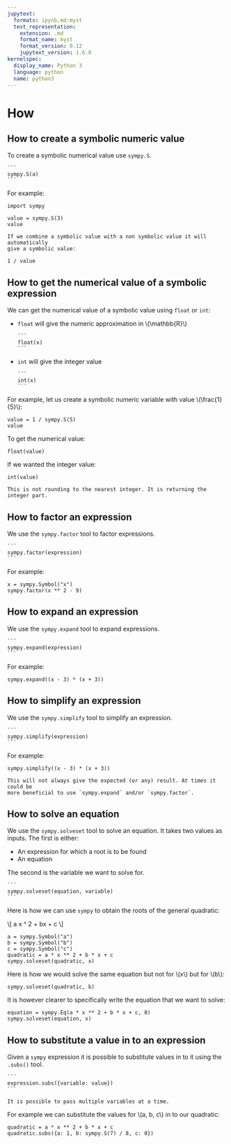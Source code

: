 ```yaml
---
jupytext:
  formats: ipynb,md:myst
  text_representation:
    extension: .md
    format_name: myst
    format_version: 0.12
    jupytext_version: 1.6.0
kernelspec:
  display_name: Python 3
  language: python
  name: python3
---
```


# How

## How to create a symbolic numeric value

To create a symbolic numerical value use `sympy.S`.

````{tip}
```
sympy.S(a)
```
````

For example:

```{code-cell} ipython3
import sympy

value = sympy.S(3)
value
```

```{attention}
If we combine a symbolic value with a non symbolic value it will automatically
give a symbolic value:
```

```{code-cell} ipython3
1 / value
```

## How to get the numerical value of a symbolic expression

We can get the numerical value of a symbolic value using `float` or `int`:

- `float` will give the numeric approximation in \\(\mathbb{R}\\)
  ````{tip}
  ```
  float(x)
  ```
  ````
- `int` will give the integer value
  ````{tip}
  ```
  int(x)
  ```
  ````

For example, let us create a symbolic numeric variable with value
\\(\frac{1}{5}\\):

```{code-cell} ipython3
value = 1 / sympy.S(5)
value
```

To get the numerical value:

```{code-cell} ipython3
float(value)
```

If we wanted the integer value:

```{code-cell} ipython3
int(value)
```

```{attention}
This is not rounding to the nearest integer. It is returning the integer part.
```

## How to factor an expression

We use the `sympy.factor` tool to factor expressions.

````{tip}
```
sympy.factor(expression)
```
````

For example:

```{code-cell} ipython3
x = sympy.Symbol("x")
sympy.factor(x ** 2 - 9)
```

## How to expand an expression

We use the `sympy.expand` tool to expand expressions.

````{tip}
```
sympy.expand(expression)
```
````

For example:

```{code-cell} ipython3
sympy.expand((x - 3) * (x + 3))
```

## How to simplify an expression

We use the `sympy.simplify` tool to simplify an expression.

````{tip}
```
sympy.simplify(expression)
```
````

For example:

```{code-cell} ipython3
sympy.simplify((x - 3) * (x + 3))
```

```{attention}
This will not always give the expected (or any) result. At times it could be
more beneficial to use `sympy.expand` and/or `sympy.factor`.
```

## How to solve an equation

We use the `sympy.solveset` tool to solve an equation. It takes two values as
inputs. The first is either:

- An expression for which a root is to be found
- An equation

The second is the variable we want to solve for.

````{tip}
```
sympy.solveset(equation, variable)
```
````

Here is how we can use `sympy` to obtain the roots of the general quadratic:

\\[
a x ^ 2 + bx + c
\\]

```{code-cell} ipython3
a = sympy.Symbol("a")
b = sympy.Symbol("b")
c = sympy.Symbol("c")
quadratic = a * x ** 2 + b * x + c
sympy.solveset(quadratic, x)
```

Here is how we would solve the same equation but not for \\(x\\) but for
\\(b\\):

```{code-cell} ipython3
sympy.solveset(quadratic, b)
```

It is however clearer to specifically write the equation that we want to solve:

```{code-cell} ipython3
equation = sympy.Eq(a * x ** 2 + b * x + c, 0)
sympy.solveset(equation, x)
```

## How to substitute a value in to an expression

Given a `sympy` expression it is possible to substitute values in to it using
the `.subs()` tool.

````{tip}
```
expression.subs({variable: value})
```
````

```{attention}
It is possible to pass multiple variables at a time.
```

For example we can substitute the values for \\(a, b, c\\) in to our quadratic:

```{code-cell} ipython3
quadratic = a * x ** 2 + b * x + c
quadratic.subs({a: 1, b: sympy.S(7) / 8, c: 0})
```
